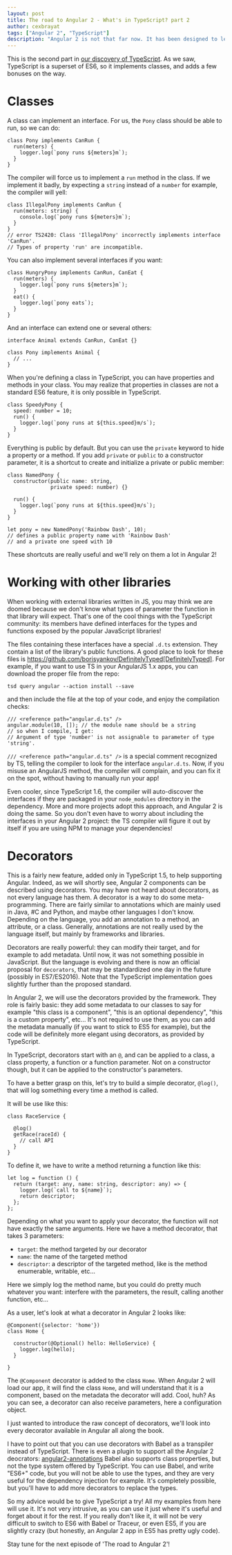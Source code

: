 ```yaml
---
layout: post
title: The road to Angular 2 - What's in TypeScript? part 2
author: cexbrayat
tags: ["Angular 2", "TypeScript"]
description: "Angular 2 is not that far now. It has been designed to leverage a lot of new wonderful things in Web development, like TypeScript. Let's have a look!"
---
```


This is the second part in [our discovery of TypeScript](/2015/11/12/typescript-part-1/).
As we saw, TypeScript is a superset of ES6, so it implements classes,
and adds a few bonuses on the way.

# Classes

A class can implement an interface. For us, the `Pony` class should be able to run, so we can do:

    class Pony implements CanRun {
      run(meters) {
        logger.log(`pony runs ${meters}m`);
      }
    }


The compiler will force us to implement a `run` method in the class. If we implement it badly, by expecting a `string` instead of a `number` for example, the compiler will yell:


    class IllegalPony implements CanRun {
      run(meters: string) {
        console.log(`pony runs ${meters}m`);
      }
    }
    // error TS2420: Class 'IllegalPony' incorrectly implements interface 'CanRun'.
    // Types of property 'run' are incompatible.

You can also implement several interfaces if you want:

    class HungryPony implements CanRun, CanEat {
      run(meters) {
        logger.log(`pony runs ${meters}m`);
      }
      eat() {
        logger.log(`pony eats`);
      }
    }

And an interface can extend one or several others:

    interface Animal extends CanRun, CanEat {}

    class Pony implements Animal {
      // ...
    }

When you're defining a class in TypeScript, you can have properties and methods in your class. You may realize that properties in classes are not a standard ES6 feature, it is only possible in TypeScript.

    class SpeedyPony {
      speed: number = 10;
      run() {
        logger.log(`pony runs at ${this.speed}m/s`);
      }
    }

Everything is public by default. But you can use the `private` keyword to hide a property or a method. If you add `private` or `public` to a constructor parameter, it is a shortcut to create and initialize a private or public member:

    class NamedPony {
      constructor(public name: string,
                  private speed: number) {}

      run() {
        logger.log(`pony runs at ${this.speed}m/s`);
      }
    }

    let pony = new NamedPony('Rainbow Dash', 10);
    // defines a public property name with 'Rainbow Dash'
    // and a private one speed with 10    

These shortcuts are really useful and we'll rely on them a lot in Angular 2!

# Working with other libraries

When working with external libraries written in JS, you may think we are doomed because we don't know what types of parameter the function in that library will expect. That's one of the cool things with the TypeScript community: its members have defined interfaces for the types and functions exposed by the popular JavaScript libraries!

The files containing these interfaces have a special `.d.ts` extension. They contain a list of the library's public functions. A good place to look for these files is https://github.com/borisyankov/DefinitelyTyped[DefinitelyTyped]. For example, if you want to use TS in your AngularJS 1.x apps, you can download the proper file from the repo:

    tsd query angular --action install --save

and then include the file at the top of your code, and enjoy the compilation checks:

    /// <reference path="angular.d.ts" />
    angular.module(10, []); // the module name should be a string
    // so when I compile, I get:
    // Argument of type 'number' is not assignable to parameter of type 'string'.

`/// <reference path="angular.d.ts" />` is a special comment recognized by TS, telling the compiler to look for the interface `angular.d.ts`.
Now, if you misuse an AngularJS method, the compiler will complain, and you can fix it on the spot, without having to manually run your app!

Even cooler, since TypeScript 1.6, the compiler will auto-discover the interfaces
if they are packaged in your `node_modules` directory in the dependency.
More and more projects adopt this approach, and Angular 2 is doing the same.
So you don't even have to worry about including the interfaces in your Angular 2 project:
the TS compiler will figure it out by itself if you are using NPM to manage your dependencies!

# Decorators

This is a fairly new feature, added only in TypeScript 1.5, to help supporting Angular.
Indeed, as we will shortly see, Angular 2 components can be described using decorators.
You may have not heard about decorators, as not every language has them.
A decorator is a way to do some meta-programming.
There are fairly similar to annotations
which are mainly used in Java, #C and Python, and maybe other languages I don't know.
Depending on the language, you add an annotation to a method, an attribute, or a class.
Generally, annotations are not really used by the language itself, but mainly by frameworks and libraries.

Decorators are really powerful: they can modify their target, and for example to add metadata.
Until now, it was not something possible in JavaScript.
But the language is evolving and there is now an official proposal for `decorators`,
that may be standardized one day in the future (possibly in ES7/ES2016).
Note that the TypeScript implementation goes slightly further than the proposed standard.

In Angular 2, we will use the decorators provided by the framework.
They role is fairly basic: they add some metadata to our classes to say for example "this class is a component",
"this is an optional dependency", "this is a custom property", etc...
It's not required to use them, as you can add the metadata manually (if you want to stick to ES5 for example),
but the code will be definitely more elegant using decorators, as provided by TypeScript.

In TypeScript, decorators start with an `@`, and can be applied to a class, a class property, a function or a function parameter.
Not on a constructor though, but it can be applied to the constructor's parameters.

To have a better grasp on this, let's try to build a simple decorator,
`@log()`, that will log something every time a method is called.

It will be use like this:

    class RaceService {

      @log()
      getRace(raceId) {
        // call API
      }
    }

To define it, we have to write a method returning a function like this:

    let log = function () {
      return (target: any, name: string, descriptor: any) => {
        logger.log(`call to ${name}`);
        return descriptor;
      };
    };

Depending on what you want to apply your decorator, the function will not have exactly the same arguments.
Here we have a method decorator, that takes 3 parameters:

- `target`: the method targeted by our decorator
- `name`: the name of the targeted method
- `descriptor`: a descriptor of the targeted method, like is the method enumerable, writable, etc...

Here we simply log the method name, but you could do pretty much whatever you want:
interfere with the parameters, the result, calling another function, etc...

As a user, let's look at what a decorator in Angular 2 looks like:

    @Component({selector: 'home'})
    class Home {

      constructor(@Optional() hello: HelloService) {
        logger.log(hello);
      }

    }

The `@Component` decorator is added to the class `Home`.
When Angular 2 will load our app, it will find the class `Home`,
and will understand that it is a component, based on the metadata the decorator will add.
Cool, huh? As you can see, a decorator can also receive parameters, here a configuration object.

I just wanted to introduce the raw concept of decorators,
we'll look into every decorator available in Angular all along the book.

I have to point out that you can use decorators with Babel as a transpiler instead of TypeScript.
There is even a plugin to support all the Angular 2 deocrators: [angular2-annotations](https://www.npmjs.com/package/babel-plugin-angular2-annotations)
Babel also supports class properties, but not the type system offered by TypeScript.
You can use Babel, and write "ES6+" code, but you will not be able to use the types, and they are very useful for the dependency injection for example.
It's completely possible, but you'll have to add more decorators to replace the types.

So my advice would be to give TypeScript a try!
All my examples from here will use it.
It's not very intrusive, as you can use it just where it's useful and forget about it for the rest.
If you really don't like it, it will not be very difficult to switch to ES6 with Babel or Traceur,
or even ES5, if you are slightly crazy (but honestly, an Angular 2 app in ES5 has pretty ugly code).

Stay tune for the next episode of 'The road to Angular 2'!
